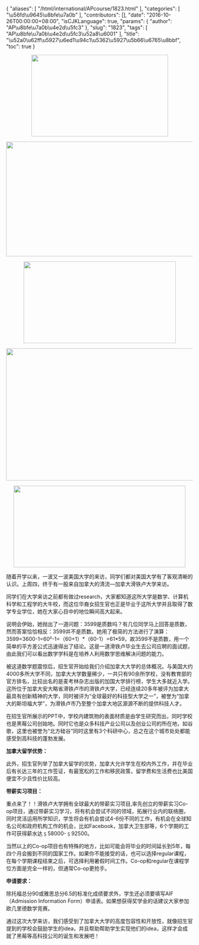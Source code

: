 {
    "aliases": [
        "/html/international/APcourse/1823.html"
    ],
    "categories": [
        "\u56fd\u9645\u8bfe\u7a0b"
    ],
    "contributors": [],
    "date": "2016-10-26T00:00:00+08:00",
    "isCJKLanguage": true,
    "params": {
        "author": "AP\u8bfe\u7a0b\u4e2d\u5fc3"
    },
    "slug": "1823",
    "tags": [
        "AP\u8bfe\u7a0b\u4e2d\u5fc3\u52a8\u6001"
    ],
    "title": "\u52a0\u62ff\u5927\u6ed1\u94c1\u5362\u5927\u5b66\u6765\u8bbf",
    "toc": true
}


<img
    src="https://cdn.tfls.online/mirror/full/8cd8f6750f02113d4405734a9eddb704f0577a2f.jpg"
    style="display:block;margin-left:auto;margin-right:auto;"
    decoding="async"
    fetchpriority="auto"
    loading="lazy"
    height="220"
    width="369"
/>





<img
    src="https://cdn.tfls.online/mirror/full/35bd77885fd9ca06ebd05dd8a0b13ecc3ae8722a.jpg"
    style="display:block;margin-left:auto;margin-right:auto;"
    decoding="async"
    fetchpriority="auto"
    loading="lazy"
    height="309"
    width="532"
/>  


<img
    src="https://cdn.tfls.online/mirror/full/79de3cbcbf030696010491617a4ec2f33956d297.jpg"
    style="display:block;margin-left:auto;margin-right:auto;"
    decoding="async"
    fetchpriority="auto"
    loading="lazy"
    height="220"
    width="411"
/>





<img
    src="https://cdn.tfls.online/mirror/full/73e8bd7f0381fdcdc2ddfdebf74779f2f5909007.jpg"
    style="display:block;margin-left:auto;margin-right:auto;"
    decoding="async"
    fetchpriority="auto"
    loading="lazy"
    height="356"
    width="516"
/>





<img
    src="https://cdn.tfls.online/mirror/full/9510f48c16380ed1557bed60a64bb315016aac74.jpg"
    style="display:block;margin-left:auto;margin-right:auto;"
    decoding="async"
    fetchpriority="auto"
    loading="lazy"
    height="220"
    width="464"
/>







随着开学以来，一波又一波美国大学的来访，同学们都对美国大学有了客观清晰的认识。上周四，终于有一股来自加拿大的清流—加拿大滑铁卢大学来访。




同学们在大学来访之前都有做过research，大家都知道这所大学是数学、计算机科学和工程学的大牛校，而这位华裔女招生官也正是毕业于这所大学并且取得了数学专业学位，她在大家心目中的地位瞬间高大起来。




说明会伊始，她抛出了一道问题：3599是质数吗？有几位同学马上回答是质数，然而答案恰恰相反：3599并不是质数。她用了极简的方法进行了演算：3599=3600-1=60²-1=（60+1）\*（60-1）=61\*59，故3599不是质数，用一个简单的平方差公式迅速得出了结论。这是一道滑铁卢毕业生去公司应聘的面试题，由此我们可以看出数学学科是在培养人利用数学思维解决问题的能力。




被这道数学题震惊后，招生官开始给我们介绍加拿大大学的总体概况。与美国大约4000多所大学不同，加拿大大学数量稀少，一共只有90余所学校，没有教育部的官方排名，比较出名的是麦考林杂志出版的加国大学排行榜，学生大多就近入学。这所位于加拿大安大略省滑铁卢市的滑铁卢大学，已经连续20多年被评为加拿大最具有创新精神的大学，同时被评为“全球最好的科技型大学之一”，被誉为“加拿大的斯坦福大学”，为滑铁卢市乃至整个加拿大地区源源不断的提供科技人才。




在招生官所展示的PPT中，学校内建筑物的表面材质是由学生研究而出，同时学校也是黑莓公司创始地。同时它也是众多科技产业公司以及创业公司的所在地，如谷歌，这里也被誉为“北方硅谷”同时这里有3个科研中心，总之在这个城市处处都能感受到高科技的蓬勃发展。




**加拿大留学优势：**




此外，招生官列举了加拿大留学的优势，加拿大允许学生在校内外工作，并在毕业后有长达三年的工作签证，有最宽松的工作和移民政策，留学费和生活费也比美国便宜不少且性价比较高。




**带薪实习项目：**




重点来了！！滑铁卢大学拥有全球最大的带薪实习项目,率先创立的带薪实习Co-op项目，通过带薪实习学习，将有机会尝试不同的领域，拓展行业内的联络圈，同时灵活运用所学知识，学生将会有机会尝试4-6份不同的工作，有机会在全球知名公司和政府机构工作的机会，比如Facebook，加拿大卫生部等，6个学期的工作可获得薪水达﹩58000-﹩92500。




当然以上的Co-op项目也有特殊的地方，比如可能会将毕业的时间延长到5年，每四个月会搬到不同的国家工作。如果你不能接受的话，也可以选择regular课程，在每个学期课程结束之后，可选择利用暑假时间工作。Co-op和regular在课程学位方面是完全一样的，但通常Co-op更抢手。




**申请要求：**




除托福总分90或雅思总分6.5的标准化成绩要求外，学生还必须要填写AIF（Admission Information Form）申请表。如果想获得奖学金的话建议大家参加欧几里德数学竞赛。




通过这次大学来访，我们感受到了加拿大大学的高度包容性和开放性，就像招生官提到的学校会鼓励学生的idea，并且帮助帮助学生实现他们的idea，这样才会成就了黑莓等高科技公司的诞生和发展吧！



